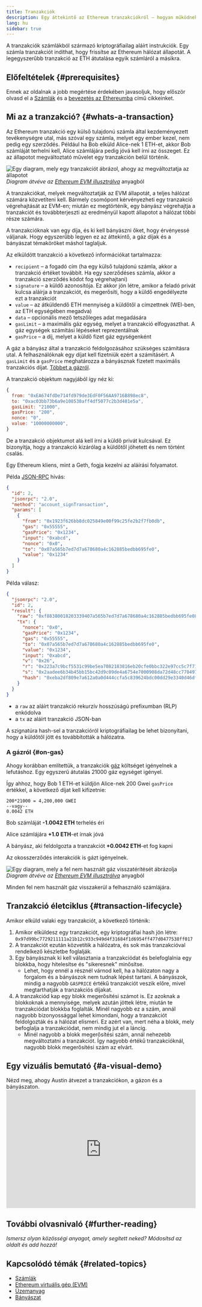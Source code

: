 ```yaml
---
title: Tranzakciók
description: Egy áttekintő az Ethereum tranzakciókról – hogyan működnek, az adatszerkezetük és hogyan lehet őket elküldeni egy alkalmazáson keresztül.
lang: hu
sidebar: true
---
```


A tranzakciók számlákból származó kriptográfiailag aláírt instrukciók. Egy számla tranzakciót indíthat, hogy frissítse az Ethereum hálózat állapotát. A legegyszerűbb tranzakció az ETH átutalása egyik számláról a másikra.

<!-- TODO explain these 2 types of transactions -->
<!-- There are two types of transactions: those which result in message calls and those which result in contract creation. -->
<!-- Contract creation results in the creation of a new contract account containing compiled smart contract bytecode. Whenever another account makes a message call to that contract, it executes its bytecode. -->

## Előfeltételek {#prerequisites}

Ennek az oldalnak a jobb megértése érdekében javasoljuk, hogy először olvasd el a [Számlák](/en/developers/docs/accounts/) és a [bevezetés az Ethereumba](/en/developers/docs/intro-to-ethereum/) című cikkeinket.

## Mi az a tranzakció? {#whats-a-transaction}

Az Ethereum tranzakció egy külső tulajdonú számla által kezdeményezett tevékenységre utal, más szóval egy számla, melyet egy ember kezel, nem pedig egy szerződés. Például ha Bob elküld Alice-nek 1 ETH-et, akkor Bob számláját terhelni kell, Alice számlájára pedig jóvá kell írni az összeget. Ez az állapotot megváltoztató művelet egy tranzakción belül történik.

![Egy diagram, mely egy tranzakciót ábrázol, ahogy az megváltoztatja az állapotot](./tx.png) _Diagram átvéve az [Ethereum EVM illusztrálva](https://takenobu-hs.github.io/downloads/ethereum_evm_illustrated.pdf)_ anyagból

A tranzakciókat, melyek megváltoztatják az EVM állapotát, a teljes hálózat számára közvetíteni kell. Bármely csomópont kérvényezheti egy tranzakció végrehajtását az EVM-en; miután ez megtörténik, egy bányász végrehajtja a tranzakciót és továbbterjeszti az eredményül kapott állapotot a hálózat többi része számára.

A tranzakcióknak van egy díja, és ki kell bányászni őket, hogy érvényessé váljanak. Hogy egyszerűbb legyen ez az áttekintő, a gáz díjak és a bányászat témaköröket máshol taglaljuk.

Az elküldött tranzakció a következő információkat tartalmazza:

- `recipient` – a fogadó cím (ha egy külső tulajdonú számla, akkor a tranzakció értéket továbbít. Ha egy szerződéses számla, akkor a tranzakció szerződés kódot fog végrehajtani)
- `signature` – a küldő azonosítója. Ez akkor jön létre, amikor a feladó privát kulcsa aláírja a tranzakciót, és megerősíti, hogy a küldő engedélyezte ezt a tranzakciót
- `value` – az átküldendő ETH mennyiség a küldőtől a címzettnek (WEI-ben, az ETH egységében megadva)
- `data` – opcionális mező tetszőleges adat megadására
- `gasLimit` – a maximális gáz egység, melyet a tranzakció elfogyaszthat. A gáz egységek számítási lépéseket reprezentálnak
- `gasPrice` – a díj, melyet a küldő fizet gáz egységenként

A gáz a bányász által a tranzakció feldolgozásához szükséges számításra utal. A felhasználóknak egy díjat kell fizetniük ezért a számításért. A `gasLimit` és a `gasPrice` meghatározza a bányásznak fizetett maximális tranzakciós díjat. [Többet a gázról](/en/developers/docs/gas/).

A tranzakció objektum nagyjából így néz ki:

```js
{
  from: "0xEA674fdDe714fd979de3EdF0F56AA9716B898ec8",
  to: "0xac03bb73b6a9e108530aff4df5077c2b3d481e5a",
  gasLimit: "21000",
  gasPrice: "200",
  nonce: "0",
  value: "10000000000",
}
```

De a tranzakció objektumot alá kell írni a küldő privát kulcsával. Ez bizonyítja, hogy a tranzakció kizárólag a küldőtől jöhetett és nem történt csalás.

Egy Ethereum kliens, mint a Geth, fogja kezelni az aláírási folyamatot.

Példa [JSON-RPC](https://eth.wiki/json-rpc/API) hívás:

```json
{
  "id": 2,
  "jsonrpc": "2.0",
  "method": "account_signTransaction",
  "params": [
    {
      "from": "0x1923f626bb8dc025849e00f99c25fe2b2f7fb0db",
      "gas": "0x55555",
      "gasPrice": "0x1234",
      "input": "0xabcd",
      "nonce": "0x0",
      "to": "0x07a565b7ed7d7a678680a4c162885bedbb695fe0",
      "value": "0x1234"
    }
  ]
}
```

Példa válasz:

```json
{
  "jsonrpc": "2.0",
  "id": 2,
  "result": {
    "raw": "0xf88380018203339407a565b7ed7d7a678680a4c162885bedbb695fe080a44401a6e4000000000000000000000000000000000000000000000000000000000000001226a0223a7c9bcf5531c99be5ea7082183816eb20cfe0bbc322e97cc5c7f71ab8b20ea02aadee6b34b45bb15bc42d9c09de4a6754e7000908da72d48cc7704971491663",
    "tx": {
      "nonce": "0x0",
      "gasPrice": "0x1234",
      "gas": "0x55555",
      "to": "0x07a565b7ed7d7a678680a4c162885bedbb695fe0",
      "value": "0x1234",
      "input": "0xabcd",
      "v": "0x26",
      "r": "0x223a7c9bcf5531c99be5ea7082183816eb20cfe0bbc322e97cc5c7f71ab8b20e",
      "s": "0x2aadee6b34b45bb15bc42d9c09de4a6754e7000908da72d48cc7704971491663",
      "hash": "0xeba2df809e7a612a0a0d444ccfa5c839624bdc00dd29e3340d46df3870f8a30e"
    }
  }
}
```

- a `raw` az aláírt tranzakció rekurzív hosszúságú prefixumban (RLP) enkódolva
- a `tx` az aláírt tranzakció JSON-ban

A szignatúra hash-sel a tranzakcióról kriptográfiailag be lehet bizonyítani, hogy a küldőtől jött és továbbították a hálózatra.

### A gázról {#on-gas}

Ahogy korábban említettük, a tranzakciók [gáz](/developers/docs/gas/) költséget igényelnek a lefutáshoz. Egy egyszerű átutalás 21000 gáz egységet igényel.

Így ahhoz, hogy Bob 1 ETH-et küldjön Alice-nek 200 Gwei `gasPrice` értékkel, a következő díjat kell kifizetnie:

```
200*21000 = 4,200,000 GWEI
--vagy--
0.0042 ETH
```

Bob számláját **-1.0042 ETH** terhelés éri

Alice számlájára **+1.0 ETH**-et írnak jóvá

A bányász, aki feldolgozta a tranzakciót **+0.0042 ETH**-et fog kapni

Az okosszerződés interakciók is gázt igényelnek.

![Egy diagram, mely a fel nem használt gáz visszatérítését ábrázolja](./gas-tx.png) _Diagram átvéve az [Ethereum EVM illusztrálva](https://takenobu-hs.github.io/downloads/ethereum_evm_illustrated.pdf)_ anyagból

Minden fel nem használt gáz visszakerül a felhasználó számlájára.

## Tranzakció életciklus {#transaction-lifecycle}

Amikor elküld valaki egy tranzakciót, a következő történik:

1. Amikor elküldesz egy tranzakciót, egy kriptográfiai hash jön létre: `0x97d99bc7729211111a21b12c933c949d4f31684f1d6954ff477d0477538ff017`
2. A tranzakciót ezután közvetítik a hálózatra, és sok más tranzakcióval rendelkező készletbe foglalják.
3. Egy bányásznak ki kell választania a tranzakciódat és belefoglalnia egy blokkba, hogy hitelesítse és "sikeresnek" minősítse.
   - Lehet, hogy ennél a résznél várnod kell, ha a hálózaton nagy a forgalom és a bányászok nem tudnak lépést tartani. A bányászok, mindig a nagyobb `GASPRICE` értékű tranzakciót veszik előre, mivel megtarthatják a tranzakciós díjakat.
4. A tranzakciód kap egy blokk megerősítési számot is. Ez azoknak a blokkoknak a mennyisége, melyek azután jöttek létre, miután te tranzakciódat blokkba foglalták. Minél nagyobb ez a szám, annál nagyobb bizonyossággal lehet kimondani, hogy a tranzakciót feldolgozták és a hálózat elismeri. Ez azért van, mert néha a blokk, mely befoglalja a tranzakciódat, nem mindig jut el a láncig.
   - Minél nagyobb a blokk megerősítési szám, annál nehezebb megváltoztatni a tranzakciót. Így nagyobb értékű tranzakcióknál, nagyobb blokk megerősítési szám az elvárt.

<!-- **State change**

FROM THE WHITEPAPER:

1. Check if the transaction is well-formed (ie. has the right number of values), the signature is valid, and the nonce matches the nonce in the sender's account. If not, return an error.
2. Calculate the transaction fee as `STARTGAS * GASPRICE`, and determine the sending address from the signature. Subtract the fee from the sender's account balance and increment the sender's nonce. If there is not enough balance to spend, return an error.
3. Initialize `GAS = STARTGAS`, and take off a certain quantity of gas per byte to pay for the bytes in the transaction.
4. Transfer the transaction value from the sender's account to the receiving account. If the receiving account does not yet exist, create it. If the receiving account is a contract, run the contract's code either to completion or until the execution runs out of gas.
5. If the value transfer failed because the sender did not have enough money, or the code execution ran out of gas, revert all state changes except the payment of the fees, and add the fees to the miner's account.
6. Otherwise, refund the fees for all remaining gas to the sender, and send the fees paid for gas consumed to the miner.
 -->
<!-- ## Failed transactions

A transaction can fail for a number of reasons:

- Not enough gas
  - The gas limit is too low
- Reverted -->

<!-- ## Messages

Messages are like transactions between contract accounts but they're not added to the blockchain. They allow smart contracts to call other contracts and trigger their execution.

FROM WHITEPAPER:

A message is produced when a contract currently executing code executes the `CALL` opcode, which produces and executes a message. Like a transaction, a message leads to the recipient account running its code. Thus, contracts can have relationships with other contracts in exactly the same way that external actors can.

@Sam Richards help me understand messages please :D

```
// FROM SOLIDITY DOCS
Contracts can call other contracts or send ether to non-contract accounts by the means of message calls. Message calls are similar to transactions, in that they have a source, a target, data payload, Ether, gas and return data. In fact, every transaction consists of a top-level message call which in turn can create further message calls.

A contract can decide how much of its remaining gas should be sent with the inner message call and how much it wants to retain. If an out-of-gas exception happens in the inner call (or any other exception), this will be signalled by an error value put onto the stack. In this case, only the gas sent together with the call is used up. In Solidity, the calling contract causes a manual exception by default in such situations, so that exceptions “bubble up” the call stack.

As already said, the called contract (which can be the same as the caller) will receive a freshly cleared instance of memory and has access to the call payload - which will be provided in a separate area called the calldata. After it has finished execution, it can return data which will be stored at a location in the caller’s memory preallocated by the caller.

Calls are limited to a depth of 1024, which means that for more complex operations, loops should be preferred over recursive calls.
```

<!-- Feels like this should maybe form a more advanced/complex doc that sits under transactions. Stuff like Ethers and providers need some sort of intro--><!-- ## How to send a transaction -->

<!-- `web3.eth.sendTransaction(transactionObject [, callback])` -->

<!-- Using Ethers and a provider... -->

<!-- ```js
// We require a provider to send transactions
let provider = ethers.getDefaultProvider()

let privateKey =
  "0x3141592653589793238462643383279502884197169399375105820974944592"
let wallet = new ethers.Wallet(privateKey, provider)

let amount = ethers.utils.parseEther("1.0")

let tx = {
  to: "0x88a5c2d9919e46f883eb62f7b8dd9d0cc45bc290",
  // ... or supports ENS names
  // to: "ricmoo.firefly.eth",

  // We must pass in the amount as wei (1 ether = 1e18 wei), so we
  // use this convenience function to convert ether to wei.
  value: ethers.utils.parseEther("1.0"),
}

let sendPromise = wallet.sendTransaction(tx)

sendPromise.then((tx) => {
  console.log(tx)
  // {
  //    // All transaction fields will be present
  //    "nonce", "gasLimit", "pasPrice", "to", "value", "data",
  //    "from", "hash", "r", "s", "v"
  // }
})
``` -->

<!-- **Transaction requests**

Ethers

```js
{
    // Required unless deploying a contract (in which case omit)
    to: addressOrName,  // the target address or ENS name

    // These are optional/meaningless for call and estimateGas
    nonce: 0,           // the transaction nonce
    gasLimit: 0,        // the maximum gas this transaction may spend
    gasPrice: 0,        // the price (in wei) per unit of gas

    // These are always optional (but for call, data is usually specified)
    data: "0x",         // extra data for the transaction, or input for call
    value: 0,           // the amount (in wei) this transaction is sending
    chainId: 3          // the network ID; usually added by a signer
}
``` -->
<!-- **Transaction response**

```js
{
    // Only available for mined transactions
    blockHash: "0x7f20ef60e9f91896b7ebb0962a18b8defb5e9074e62e1b6cde992648fe78794b",
    blockNumber: 3346463,
    timestamp: 1489440489,

    // Exactly one of these will be present (send vs. deploy contract)
    // They will always be a properly formatted checksum address
    creates: null,
    to: "0xc149Be1bcDFa69a94384b46A1F91350E5f81c1AB",

    // The transaction hash
    hash: "0xf517872f3c466c2e1520e35ad943d833fdca5a6739cfea9e686c4c1b3ab1022e",

    // See above "Transaction Requests" for details
    data: "0x",
    from: "0xEA674fdDe714fd979de3EdF0F56AA9716B898ec8",
    gasLimit: utils.bigNumberify("90000"),
    gasPrice: utils.bigNumberify("21488430592"),
    nonce: 0,
    value: utils.parseEther(1.0017071732629267),

    // The chain ID; 0 indicates replay-attack vulnerable
    // (eg. 1 = Homestead mainnet, 3 = Ropsten testnet)
    chainId: 1,

    // The signature of the transaction (TestRPC may fail to include these)
    r: "0x5b13ef45ce3faf69d1f40f9d15b0070cc9e2c92f3df79ad46d5b3226d7f3d1e8",
    s: "0x535236e497c59e3fba93b78e124305c7c9b20db0f8531b015066725e4bb31de6",
    v: 37,

    // The raw transaction (TestRPC may be missing this)
    raw: "0xf87083154262850500cf6e0083015f9094c149be1bcdfa69a94384b46a1f913" +
           "50e5f81c1ab880de6c75de74c236c8025a05b13ef45ce3faf69d1f40f9d15b0" +
           "070cc9e2c92f3df79ad46d5b3226d7f3d1e8a0535236e497c59e3fba93b78e1" +
           "24305c7c9b20db0f8531b015066725e4bb31de6"
}
``` --><!-- ## How are transactions protected/safe? -->

## Egy vizuális bemutató {#a-visual-demo}

Nézd meg, ahogy Austin átvezet a tranzakciókon, a gázon és a bányászaton. <iframe width="100%" height="315" src="https://www.youtube.com/embed/er-0ihqFQB0" frameborder="0" allow="accelerometer; autoplay; clipboard-write; encrypted-media; gyroscope; picture-in-picture" allowfullscreen mark="crwd-mark"></iframe>

## További olvasnivaló {#further-reading}

_Ismersz olyan közösségi anyagot, amely segített neked? Módosítsd az oldalt és add hozzá!_

## Kapcsolódó témák {#related-topics}

- [Számlák](/en/developers/docs/accounts/)
- [Ethereum virtuális gép (EVM)](/en/developers/docs/evm/)
- [Üzemanyag](/en/developers/docs/gas/)
- [Bányászat](/en/developers/docs/consensus-mechanisms/pow/mining/)

